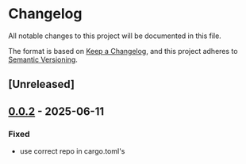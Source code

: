# Changelog

All notable changes to this project will be documented in this file.

The format is based on [Keep a Changelog](https://keepachangelog.com/en/1.0.0/),
and this project adheres to [Semantic Versioning](https://semver.org/spec/v2.0.0.html).

## [Unreleased]

## [0.0.2](https://github.com/theahaco/scaffold-stellar/compare/stellar-registry-v0.0.1...stellar-registry-v0.0.2) - 2025-06-11

### Fixed

- use correct repo in cargo.toml's
